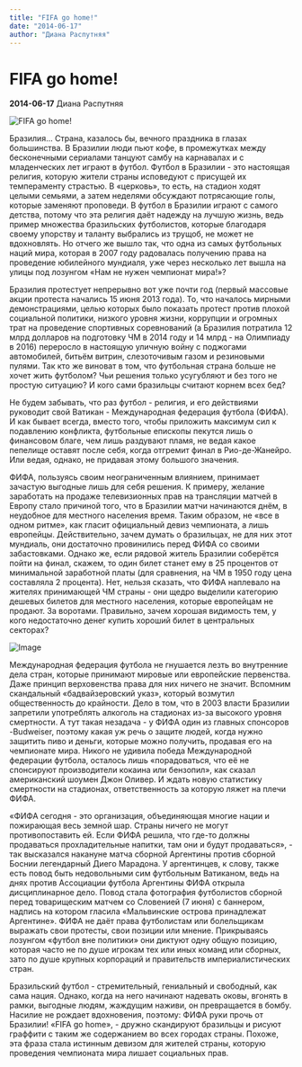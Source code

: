 ```yaml
---
title: "FIFA go home!"
date: "2014-06-17"
author: "Диана Распутняя"
---
```


# FIFA go home!

**2014-06-17** Диана Распутняя

![FIFA go home!](http://www.socialismo-o-barbarie.org/wp-content/uploads/2014/06/140605-fifagohome-690x370-220x117.jpg)

Бразилия... Страна, казалось бы, вечного праздника в глазах большинства. В Бразилии люди пьют кофе, в промежутках между бесконечными сериалами танцуют самбу на карнавалах и с младенческих лет играют в футбол. Футбол в Бразилии - это настоящая религия, которую жители страны исповедуют с присущей их темпераменту страстью. В «церковь», то есть, на стадион ходят целыми семьями, а затем неделями обсуждают потрясающие голы, которые заменяют проповеди. В футбол в Бразилии играют с самого детства, потому что эта религия даёт надежду на лучшую жизнь, ведь пример множества бразильских футболистов, которые благодаря своему упорству и таланту выбрались из трущоб, не может не вдохновлять. Но отчего же вышло так, что одна из самых футбольных наций мира, которая в 2007 году радовалась получению права на проведение юбилейного мундиаля, уже через несколько лет вышла на улицы под лозунгом «Нам не нужен чемпионат мира!»?

Бразилия протестует непрерывно вот уже почти год (первый массовые акции протеста начались 15 июня 2013 года). То, что началось мирными демонстрациями, целью которых было показать протест против плохой социальной политики, низкого уровня жизни, коррупции и огромных трат на проведение спортивных соревнований (а Бразилия потратила 12 млрд долларов на подготовку ЧМ в 2014 году и 14 млрд - на Олимпиаду в 2016) переросло в настоящую уличную войну с поджогами автомобилей, битьём витрин, слезоточивым газом и резиновыми пулями. Так кто же виноват в том, что футбольная страна больше не хочет жить футболом? Чьи решения только усугубляют и без того не простую ситуацию? И кого сами бразильцы считают корнем всех бед?

Не будем забывать, что раз футбол - религия, и его действиями руководит свой Ватикан - Международная федерация футбола (ФИФА). И как бывает всегда, вместо того, чтобы приложить максимум сил к подавлению конфликта, футбольные епископы пекутся лишь о финансовом благе, чем лишь раздувают пламя, не ведая какое пепелище оставят после себя, когда отгремит финал в Рио-де-Жанейро. Или ведая, однако, не придавая этому большого значения.

ФИФА, пользуясь своим неограниченным влиянием, принимает зачастую выгодные лишь для себя решения. К примеру, желание заработать на продаже телевизионных прав на трансляции матчей в Европу стало причиной того, что в Бразилии матчи начинаются днём, в неудобное для местного населения время. Таким образом, не «все в одном ритме», как гласит официальный девиз чемпионата, а лишь европейцы. Действительно, зачем думать о бразильцах, не для них этот мундиаль, они достаточно провинились перед ФИФА со своими забастовками. Однако же, если рядовой житель Бразилии соберётся пойти на финал, скажем, то один билет станет ему в 25 процентов от минимальной заработной платы (для сравнения, на ЧМ в 1950 году цена составляла 2 процента). Нет, нельзя сказать, что ФИФА наплевало на жителях принимающей ЧМ страны - они щедро выделили категорию дешевых билетов для местного населения, которые европейцам не продают. За воротами. Правильно, зачем хорошая видимость тем, у кого недостаточно денег купить хороший билет в центральных секторах?

![Image](http://i.imgur.com/hb4wx2Xl.gif)

Международная федерация футбола не гнушается лезть во внутренние дела стран, которые принимают мировые или европейские первенства. Даже принцип верховенства права для них ничего не значит. Вспомним скандальный «бадвайзеровский указ», который возмутил общественность до крайности. Дело в том, что в 2003 власти Бразилии запретили употреблять алкоголь на стадионах из-за высокого уровня смертности. А тут такая незадача - у ФИФА один из главных спонсоров -Budweiser, поэтому какая уж речь о защите людей, когда нужно защитить пиво и деньги, которые можно получить, продавая его на чемпионате мира. Никого не удивила победа Международной федерации футбола, осталось лишь «порадоваться, что её не спонсируют производители кокаина или бензопил», как сказал американский шоумен Джон Оливер. И ждать новую статистику смертности на стадионах, ответственность за которую ляжет на плечи ФИФА.

«ФИФА сегодня - это организация, объединяющая многие нации и пожирающая весь земной шар. Страны ничего не могут противопоставить ей. Если ФИФА решила, что где-то должны продаваться прохладительные напитки, там они и будут продаваться», - так высказался накануне матча сборной Аргентины против сборной Боснии легендарный Диего Марадона. У аргентинцев, к слову, также есть повод быть недовольными сим футбольным Ватиканом, ведь на днях против Ассоциации футбола Аргентины ФИФА открыла дисциплинарное дело. Повод стала фотография футболистов сборной перед товарищеским матчем со Словенией (7 июня) с баннером, надпись на котором гласила «Мальвинские острова принадлежат Аргентине». ФИФА не даёт права футболистам или болельщикам выражать свои протесты, свои позиции или мнение. Прикрываясь лозунгом «футбол вне политики» они диктуют одну общую позицию, которая часто не по душе игрокам тех или иных команд или сборных, зато по душе крупных корпораций и правительств империалистических стран.

Бразильский футбол - стремительный, гениальный и свободный, как сама нация. Однако, когда на него начинают надевать оковы, вгонять в рамки, выгодные людям, жаждущим наживи, он превращается в бомбу. Насилие не рождает вдохновения, поэтому: ФИФА руки прочь от Бразилии! «FIFA go home», - дружно скандируют бразильцы и рисуют граффити с таким же содержанием во всех городах страны. Похоже, эта фраза стала истинным девизом для жителей страны, которую проведения чемпионата мира лишает социальных прав.